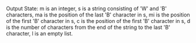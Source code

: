 Output State: m is an integer, s is a string consisting of 'W' and 'B' characters, ma is the position of the last 'B' character in s, mi is the position of the first 'B' character in s, c is the position of the first 'B' character in s, d is the number of characters from the end of the string to the last 'B' character, l is an empty list.
